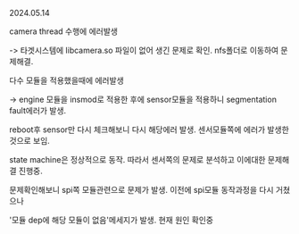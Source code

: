 2024.05.14

camera thread 수행에 에러발생

-> 타겟시스템에 libcamera.so 파일이 없어 생긴 문제로 확인. nfs폴더로 이동하여 문제해결.


다수 모듈을 적용했을때에 에러발생

-> engine 모듈을 insmod로 적용한 후에 sensor모듈을 적용하니 segmentation fault에러가 발생.

reboot후 sensor만 다시 체크해보니 다시 해당에러 발생. 센서모듈쪽에 에러가 발생한 것으로 보임.

state machine은 정상적으로 동작. 따라서 센서쪽의 문제로 분석하고 이에대한 문제해결 진행중.


문제확인해보니 spi쪽 모듈관련으로 문제가 발생. 이전에 spi모듈 동작과정을 다시 거쳤으나 

'모듈 dep에 해당 모듈이 없음'메세지가 발생. 현재 원인 확인중
